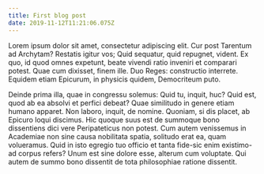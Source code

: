 ```yaml
---
title: First blog post
date: 2019-11-12T11:21:06.075Z
---
```


Lorem ipsum dolor sit amet, consectetur adipiscing elit. Cur post Tarentum ad Archytam? Restatis igitur vos; Quid sequatur, quid repugnet, vident. Ex quo, id quod omnes expetunt, beate vivendi ratio inveniri et comparari potest. Quae cum dixisset, finem ille. Duo Reges: constructio interrete. Equidem etiam Epicurum, in physicis quidem, Democriteum puto.

Deinde prima illa, quae in congressu solemus: Quid tu, inquit, huc? Quid est, quod ab ea absolvi et perfici debeat? Quae similitudo in genere etiam humano apparet. Non laboro, inquit, de nomine. Quoniam, si dis placet, ab Epicuro loqui discimus. Hic quoque suus est de summoque bono dissentiens dici vere Peripateticus non potest. Cum autem venissemus in Academiae non sine causa nobilitata spatia, solitudo erat ea, quam volueramus. Quid in isto egregio tuo officio et tanta fide-sic enim existimo-ad corpus refers? Unum est sine dolore esse, alterum cum voluptate. Qui autem de summo bono dissentit de tota philosophiae ratione dissentit.
